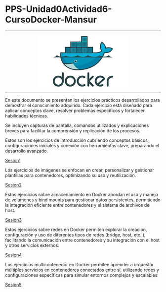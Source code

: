 # PPS-Unidad0Actividad6-CursoDocker-Mansur
----
<div align="center">
  <img src="imagenes/Presentacion.png" alt="imagen"/>
</div>

----

En este documento se presentan los ejercicios prácticos desarrollados para demostrar el conocimiento adquirido. Cada ejercicio está diseñado para aplicar conceptos clave, resolver problemas específicos y fortalecer habilidades técnicas.

Se incluyen capturas de pantalla, comandos utilizados y explicaciones breves para facilitar la comprensión y replicación de los procesos.

Estos son los ejercicios de introducción cubriendo conceptos básicos, configuraciones iniciales y conexión con herramientas clave, preparando el desarrollo avanzado.

[Sesion1](Introduccion.md)

Los ejercicios de imágenes se enfocan en crear, personalizar y gestionar plantillas para contenedores, optimizando su uso y reutilización.

[Sesion2](Ejercicio2.md)

Estos ejercicios sobre almacenamiento en Docker abordan el uso y manejo de volúmenes y bind mounts para gestionar datos persistentes, permitiendo la integración eficiente entre contenedores y el sistema de archivos del host.

[Sesion3](Ejercicio3.md)

Estos ejercicios sobre redes en Docker permiten explorar la creación, configuración y uso de diferentes tipos de redes (bridge, host, etc..), facilitando la comunicación entre contenedores y su integración con el host y otros servicios externos.

[Sesion4](Ejercicio4.md)

Los ejercicios multicontenedor en Docker permiten aprender a orquestar múltiples servicios en contenedores conectados entre sí, utilizando redes y configuraciones específicas para simular entornos complejos y escalables.

[Sesion5](Ejercicio5.md)

